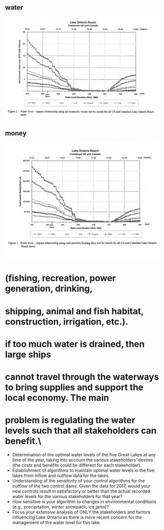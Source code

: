 ## water 
![Alt text](image.png)
## money
![Alt text](image-1.png)
# (fishing, recreation, power generation, drinking,
# shipping, animal and fish habitat, construction, irrigation, etc.).
# if too much water is drained, then large ships
# cannot travel through the waterways to bring supplies and support the local economy. The main
# problem is regulating the water levels such that all stakeholders can benefit.\

- Determination of the optimal water levels of the five Great Lakes at any time of the year,
taking into account the various stakeholders’ desires (the costs and benefits could be
different for each stakeholder).
- Establishment of algorithms to maintain optimal water levels in the five lakes from
inflow and outflow data for the lakes.
- Understanding of the sensitivity of your control algorithms for the outflow of the two
control dams. Given the data for 2017, would your new controls result in satisfactory or
better than the actual recorded water levels for the various stakeholders for that year?
- How sensitive is your algorithm to changes in environmental conditions (e.g.,
precipitation, winter snowpack, ice jams)?
- Focus your extensive analysis of ONLY the stakeholders and factors influencing Lake
Ontario as there is more recent concern for the management of the water level for this
lake.